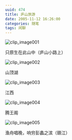 ```yaml
---
uuid: 474
title: 庐山旅游
date: 2005-11-12 16:26:00
categories: 随笔
tags: 闲聊
---
```

![clip_image001](https://skywind3000.github.io/images/blog/wp-content/2011/04/clip_image001_thumb.jpg)

只原生在此山中（庐山小路上）

![clip_image002](https://skywind3000.github.io/images/blog/wp-content/2011/04/clip_image002_thumb.jpg)

山顶湖

![clip_image003](https://skywind3000.github.io/images/blog/wp-content/2011/04/clip_image003_thumb.jpg)

江西

![clip_image004](https://skywind3000.github.io/images/blog/wp-content/2011/04/clip_image004_thumb.jpg)

腾王阁

![clip_image005](https://skywind3000.github.io/images/blog/wp-content/2011/04/clip_image005_thumb.jpg)

渔舟唱晚，响穷彭蠡之滨（赣江）

